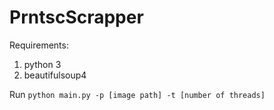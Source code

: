 # PrntscScrapper

Requirements: 
1) python 3 
2) beautifulsoup4

Run `python main.py -p [image path] -t [number of threads]`
